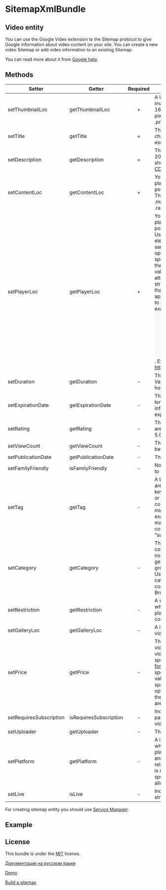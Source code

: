 SitemapXmlBundle
=================

Video entity
------------

You can use the Google Video extension to the Sitemap protocol to give Google information about video content on your site. You can create a new video Sitemap or add video information to an existing Sitemap.

You can read more about it from [Google help][5].

Methods
-------

|   Setter                    |   Getter                   |   Required   |   Description                           |
|-----------------------------|----------------------------|:------------:|-----------------------------------------|
|   setThumbnailLoc           |   getThumbnailLoc          |       +      |   A URL pointing to the video thumbnail image file. Images must be at least 160x90 pixels and at most 1920x1080 pixels. We recommend images in .jpg, .png, or. gif formats.   |
|   setTitle                  |   getTitle                 |       +      |   The title of the video. Maximum 100 characters. All HTML entities should be escaped or wrapped in a [CDATA block][7].   |
|   setDescription            |   getDescription           |       +      |   The description of the video. Maximum 2048 characters. All HTML entities should be escaped or wrapped in a [CDATA block][7].   |
|   setContentLoc             |   getContentLoc            |       +      |   You must specify at least one of player_loc or content_loc. A URL pointing to the actual video media file. This file should be in .mpg, .mpeg, .mp4, .m4v, .mov, .wmv, .asf, .avi, .ra, .ram, .rm, .flv, or other video file format.   |
|   setPlayerLoc              |   getPlayerLoc             |       +      |   You must specify at least one of player_loc or content_loc. A URL pointing to a player for a **specific** video. Usually this is the information in the src element of an <embed> tag and should not be the same as the content of the <loc> tag. The optional attribute allow_embed specifies whether Google can embed the video in search results. Allowed values are Yes or No. The optional attribute autoplay has a user-defined string (in the example above, ap=1) that Google may append (if appropriate) to the flashvars parameter to enable autoplay of the video. For example: <embed src="http://www.example.com/videoplayer.swf?video=123" autoplay="ap=1"/>. Example player URL for Dailymotion: http://www.dailymotion.com/swf/x1o2g   |
|   setDuration               |   getDuration              |       -      |   The duration of the video in seconds. Value must be between 0 and 28800 (8 hours).   |
|   setExpirationDate         |   getExpirationDate        |       -      |   The date after which the video will no longer be available. Don't supply this information if your video does not expire.   |
|   setRating                 |   getRating                |       -      |   The rating of the video. Allowed values are float numbers in the range 0.0 to 5.0.   |
|   setViewCount              |   getViewCount             |       -      |   The number of times the video has been viewed.   |
|   setPublicationDate        |   getPublicationDate       |       -      |   The date the video was first published   |
|   setFamilyFriendly         |   isFamilyFriendly         |       -      |   No if the video should be available only to users with SafeSearch turned off.   |
|   setTag                    |   getTag                   |       -      |   A tag associated with the video. Tags are generally very short descriptions of key concepts associated with a video or piece of content. A single video could have several tags, although it might belong to only one category. For example, a video about grilling food may belong in the Grilling category, but could be tagged "steak", "meat", "summer", and "outdoor".   |
|   setCategory               |   getCategory              |       -      |   The video's category. For example, cooking. The value should be a string no longer than 256 characters. In general, categories are broad groupings of content by subject. Usually a video will belong to a single category. For example, a site about cooking could have categories for Broiling, Baking, and Grilling.   |
|   setRestriction            |   getRestriction           |       -      |   A space-delimited list of countries where the video may or may not be played. Allowed values are country codes in [ISO 3166 format][8].    |
|   setGalleryLoc             |   getGalleryLoc            |       -      |   A link to the gallery (collection of videos) in which this video appears.   |
|   setPrice                  |   getPrice                 |       -      |   The price to download or view the video. Do not use this tag for free videos. The **required attribute** currency specifies the currency in [ISO 4217 format][9]. The optional attribute type specifies the purchase option. Allowed values are rent and own. If this is not specified, the default value is own. The optional attribute resolution specifies the purchased resolution. Allows values are HD and SD.   |
|   setRequiresSubscription   |   isRequiresSubscription   |       -      |   Indicates whether a subscription (either paid or free) is required to view the video. Allowed values are yes or no.   |
|   setUploader               |   getUploader              |       -      |   The video uploader's name.   |
|   setPlatform               |   getPlatform              |       -      |   A list of space-delimited platforms where the video may or may not be played. Allowed values are web, mobile, and tv. The **required attribute** relationship specifies whether the video is restricted or permitted for the specified platforms. Allowed values are allow or deny.   |
|   setLive                   |   isLive                   |       -      |   Indicates whether the video is a live stream. Allowed values are yes or no.   |

For creating sitemap entity you should use [Service Manager][6].

Example
-------


License
-------

This bundle is under the [MIT][3] license.

[Документация на русском языке][1]

[Demo][2]

[Build a sitemap][4]

[1]:  http://makedev.org/articles/symfony/bundles/sitemap_xml_bundle.html
[2]:  http://makedev.org/sitemap.xml
[3]:  https://github.com/evheniy/SitemapXmlBundle/blob/master/Resources/meta/LICENSE
[4]:  https://support.google.com/webmasters/answer/183668
[5]:  https://developers.google.com/webmasters/videosearch/sitemaps
[6]:  https://github.com/evheniy/SitemapXmlBundle/blob/master/Resources/docs/service_manager.md
[7]:  https://en.wikipedia.org/wiki/CDATA
[8]:  https://en.wikipedia.org/wiki/ISO_3166
[9]:  https://en.wikipedia.org/wiki/ISO_4217